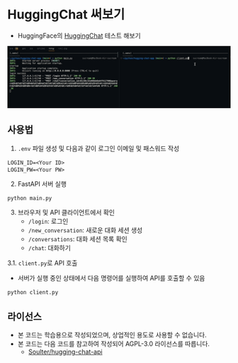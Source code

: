# HuggingChat 써보기
- HuggingFace의 [HuggingChat](https://huggingface.co/chat/) 테스트 해보기

![DEMO](images/demo.gif)

## 사용법
1. `.env` 파일 생성 및 다음과 같이 로그인 이메일 및 패스워드 작성
```
LOGIN_ID=<Your ID>
LOGIN_PW=<Your PW>
```
2. FastAPI 서버 실행
```bash
python main.py
```

3. 브라우저 및 API 클라이언트에서 확인
   - `/login`: 로그인
   - `/new_conversation`: 새로운 대화 세션 생성
   - `/conversations`: 대화 세션 목록 확인
   - `/chat`: 대화하기

3.1. `client.py`로 API 호출
- 서버가 실행 중인 상태에서 다음 명령어를 실행하여 API를 호출할 수 있음
```bash
python client.py
```



## 라이선스
- 본 코드는 학습용으로 작성되었으며, 상업적인 용도로 사용할 수 없습니다.
- 본 코드는 다음 코드를 참고하여 작성되어 AGPL-3.0 라이선스를 따릅니다.
    - [Soulter/hugging-chat-api](https://github.com/Soulter/hugging-chat-api)